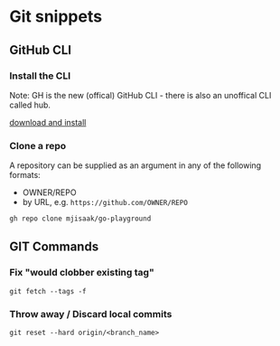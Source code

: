 # Git snippets

## GitHub CLI

### Install the CLI

Note: GH is the new (offical) GitHub CLI - there is also an unoffical CLI called hub.

[download and install](https://github.com/cli/cli#installation-and-upgrading)

### Clone a repo

A repository can be supplied as an argument in any of the following formats:

* OWNER/REPO
* by URL, e.g. `https://github.com/OWNER/REPO`

```bash
gh repo clone mjisaak/go-playground
```

## GIT Commands

### Fix "would clobber existing tag"

```git
git fetch --tags -f
```

### Throw away / Discard local commits

```git
git reset --hard origin/<branch_name>
```